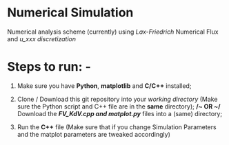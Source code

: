# Numerical Simulation
Numerical analysis scheme (currently) using _Lax-Friedrich_ Numerical Flux and _u_xxx discretization_


# Steps to run: -
  1. Make sure you have **Python**, **matplotlib** and **C/C++** installed;
     
  2. Clone / Download this git repository into your _working directory_ (Make sure the Python script and C++ file are in the **same** directory);  **/~ OR ~/**  Download the _**FV_KdV.cpp and matplot.py**_ files into a (same) directory;
    
  3. Run the **C++** file (Make sure that if you change Simulation Parameters and the matplot parameters are tweaked accordingly)
